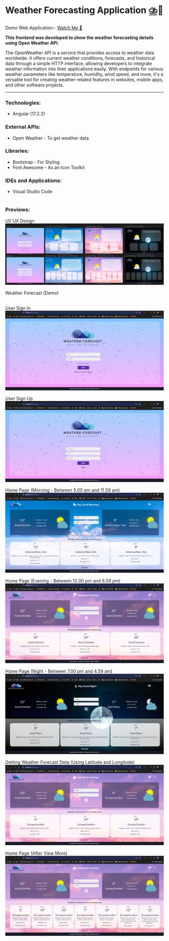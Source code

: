 # Weather Forecasting Application ⛈️📃
Demo Web Application:- <a href=""> Watch Me 👀 </a>

<b>This frontend was developed to show the weather forecasting details using Open Weather API.</b>

The OpenWeather API is a service that provides access to weather data worldwide. It offers current weather conditions, forecasts, and historical data through a simple HTTP interface, allowing developers to integrate weather information into their applications easily. With endpoints for various weather parameters like temperature, humidity, wind speed, and more, it's a versatile tool for creating weather-related features in websites, mobile apps, and other software projects.

---

<h3>Technologies:</h3>
<ul>
   <li>Angular (17.2.2)</li>
</ul>

<h3>External APIs:</h3>
<ul>
   <li>Open Weather - To get weather data</li>
</ul>

<h3>Libraries:</h3>
<ul>
   <li>Bootstrap - For Styling</li>
   <li>Font Awesome - As an Icon Toolkit</li>
</ul>

<h3>IDEs and Applications:</h3>
<ul>
  <li>Visual Studio Code</li>
</ul>

#

<h3>Previews:</h3>

UI/ UX Design </br>
<img src= "https://github.com/dulara-dinuli/Weather-Forecast-Frontend/blob/fe19debee1da511d6f2cb5d77adef28e3a55d955/ScreenShots/UIUX.png"> </br>

Weather Forecast (Demo) </br>
<img src= ""> </br>

User Sign In </br>
<img src= "https://github.com/dulara-dinuli/Weather-Forecast-Frontend/blob/fe19debee1da511d6f2cb5d77adef28e3a55d955/ScreenShots/SignIn.png"> </br>

User Sign Up </br>
<img src= "https://github.com/dulara-dinuli/Weather-Forecast-Frontend/blob/fe19debee1da511d6f2cb5d77adef28e3a55d955/ScreenShots/SIgnUp.png"> </br>

Home Page (Morning - Between 5.00 am and 11.59 am) </br>
<img src= "https://github.com/dulara-dinuli/Weather-Forecast-Frontend/blob/fe19debee1da511d6f2cb5d77adef28e3a55d955/ScreenShots/Home(Morning).png"> </br>

Home Page (Evening - Between 12.00 pm and 6.59 pm) </br>
<img src= "https://github.com/dulara-dinuli/Weather-Forecast-Frontend/blob/fe19debee1da511d6f2cb5d77adef28e3a55d955/ScreenShots/Home(Eve).png"> </br>

Home Page (Night - Between 7.00 pm and 4.59 am) </br>
<img src= "https://github.com/dulara-dinuli/Weather-Forecast-Frontend/blob/fe19debee1da511d6f2cb5d77adef28e3a55d955/ScreenShots/Home(Night).png"> </br>

Getting Weather Forecast Deta (Using Latitude and Longitude)</br>
<img src= "https://github.com/dulara-dinuli/Weather-Forecast-Frontend/blob/fe19debee1da511d6f2cb5d77adef28e3a55d955/ScreenShots/WeatherForecast(latitude%26longitude).png"> </br>

Home Page (After View More)</br>
<img src= "https://github.com/dulara-dinuli/Weather-Forecast-Frontend/blob/fe19debee1da511d6f2cb5d77adef28e3a55d955/ScreenShots/Home(ViewMore).png"> </br>



